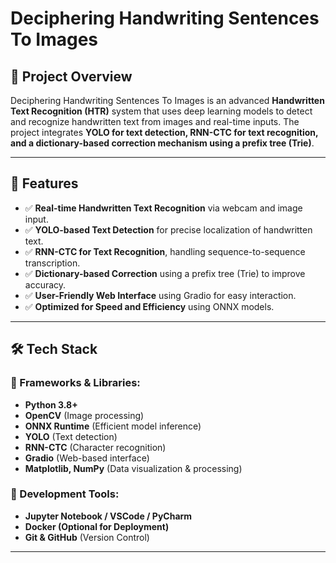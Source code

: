 # **Deciphering Handwriting Sentences To Images**

## **📌 Project Overview**
Deciphering Handwriting Sentences To Images is an advanced **Handwritten Text Recognition (HTR)** system that uses deep learning models to detect and recognize handwritten text from images and real-time inputs. The project integrates **YOLO for text detection, RNN-CTC for text recognition, and a dictionary-based correction mechanism using a prefix tree (Trie)**.

---

## **🚀 Features**
- ✅ **Real-time Handwritten Text Recognition** via webcam and image input.
- ✅ **YOLO-based Text Detection** for precise localization of handwritten text.
- ✅ **RNN-CTC for Text Recognition**, handling sequence-to-sequence transcription.
- ✅ **Dictionary-based Correction** using a prefix tree (Trie) to improve accuracy.
- ✅ **User-Friendly Web Interface** using Gradio for easy interaction.
- ✅ **Optimized for Speed and Efficiency** using ONNX models.

---

## **🛠️ Tech Stack**
### **📌 Frameworks & Libraries:**
- **Python 3.8+**
- **OpenCV** (Image processing)
- **ONNX Runtime** (Efficient model inference)
- **YOLO** (Text detection)
- **RNN-CTC** (Character recognition)
- **Gradio** (Web-based interface)
- **Matplotlib, NumPy** (Data visualization & processing)

### **📌 Development Tools:**
- **Jupyter Notebook / VSCode / PyCharm**
- **Docker (Optional for Deployment)**
- **Git & GitHub** (Version Control)

---

